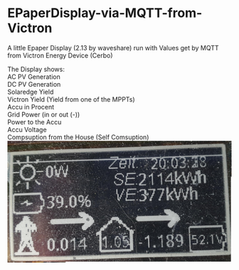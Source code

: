 # EPaperDisplay-via-MQTT-from-Victron
A little Epaper Display (2.13 by waveshare) run with Values get by MQTT from Victron Energy Device (Cerbo)

The Display shows:<br>
AC PV Generation<br>
DC PV Generation<br>
Solaredge Yield<br>
Victron Yield (Yield from one of the MPPTs)<br>
Accu in Procent<br>
Grid Power (in or out (-))<br>
Power to the Accu<br>
Accu Voltage<br>
Compsuption from the House (Self Comsuption)<br>
![example](example.JPG)
